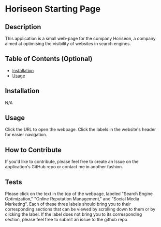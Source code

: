 # Horiseon Starting Page

## Description

This application is a small web-page for the company Horiseon, a company aimed at optimising the visibility of websites in search engines. 

## Table of Contents (Optional)

- [Installation](#installation)
- [Usage](#usage)

## Installation

N/A

## Usage

Click the URL to open the webpage. Click the labels in the website's header for easier navigation.


## How to Contribute

If you'd like to contribute, please feel free to create an Issue on the application's GitHub repo or contact me in another fashion.

## Tests

Please click on the text in the top of the webpage, labeled "Search Engine Optimization," "Online Reputation Management," and "Social Media Marketing". Each of these three labels should bring you to their corresponding sections that can be viewed by scrolling down to them or by clicking the label. If the label does not bring you to its corresponding section, please feel free to submit an issue to the github repo.
